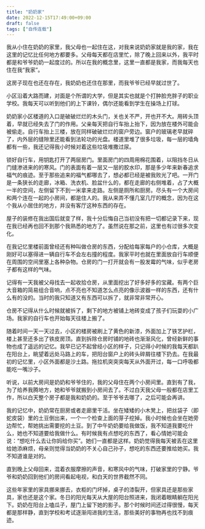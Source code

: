 ```yaml
---
title: "奶奶家"
date: 2022-12-15T17:49:00+09:00
draft: false
tags: ["自传连载"]
---
```


我从小住在奶奶的家里，我父母也一起住在这，对我来说奶奶家就是我的家，我在这里的记忆比任何地方都要多。父母每天都在店里忙，除了晚上回来以外，我平时都是和爷爷奶奶一起度过的。所以在我的概念里，这里一直都是我家，而我每天也住在我“我家”。

这房子现在也还在存在，我奶奶也还住在那里，而我爷爷已经早就过世了。

小区沿着大路而建，对面是个所谓的大学，但是其实也就是个打肿脸充胖子的职业学校。我每天可以听到他们的上下课铃，偶尔还能看到学生在操场上打球。

奶奶家小区楼道的入口是破破烂烂的木头门，关也关不严，开也开不大。用砖头顶着，早就已经失去了门的作用。父亲每天把自行车抬上抬下，因为放在楼外可能会被偷走。自行车抬上三楼，放在同样破破烂烂的窗户旁边。窗户的玻璃老早就碎了，内外层的缝隙里还能看到法轮功的光盘。楼道里堆了很多垃圾，每一层的墙角都有一些，我还记得我小时候对着这些垃圾堆撒过尿。

锁好自行车，用钥匙打开了两层房门。里面房门的四周用棉花围着，以阻挡冬日从门缝渗进来的的寒风。门的表面有着一层又一层的胶水印，那是多少年来新春追求福气的痕迹。至于那些追来的福气都哪去了，想必都已经是被我败光了吧。一开门是一条狭长的走廊，冰箱、洗衣机、脸盆什么的，都在走廊的右侧堆着，占了大概一半的空间，左侧留下不到一米拿来走路。左侧是厕所和厨房。尽头有一个大房间和两个连在一起的小房间，都是住人的。我从来弄不懂几室几厅的概念，因为在这个我从小居住的地方，并没有客厅这种东西的存在。

屋子的装修在我出国后就变了样，我十分后悔自己当初没有把一切都记录下来，现在我已经再也回不到那个我熟悉的地方了。虽然说在那之前，这里也有过很多次变化。

在我记忆里楼前面曾经还有种叫做仓房的东西，分配给每家每户的小仓库，大概是刚好可以塞得进一辆自行车不会左右撞的程度。我家平时也就在里面放自行车顺便在周围的空间里塞上各种杂物。仓房的门一打开就会有一股发霉的气味，似乎老房子都有这样的气味。

记得有一天我被父母找去一起收拾仓房，从里面挖出了好多好多的宝藏。有两个巨大音箱的简易组合音响，点不亮也不知道怎么点亮的像示波器一样的东西，还有什么有的没的。当时的我只知道又有东西可以拆了，就非常非常开心。

仓房不记得从什么时候就被拆了，剩下的地方被铺上地砖变成了孩子们玩耍的小广场。我家的自行车也开始每天往楼上搬了。

随着时间一天一天过去，小区的楼房被刷上了黄色的新漆，外面加上了铁艺护栏，楼上甚至还多出了铁皮房顶。直到拆除仓房时铺的地砖也渐渐风化，曾经新鲜的事物也成了遥远的记忆。我早已记不起曾经小区的样子，只记得小时候的我每天都趴在阳台上，眺望着远处马路上的车，把阳台窗户上的砖头碎屑往楼下扔去。在我最初的记忆里，小区外面都是沙土路。拖拉机突突突每天从外面开过，每一口呼吸都能吃一嘴沙子。

听说，以前大房间是奶奶和爷爷住的，我的父母住在两个小房间里。直到有了我，为了给养我腾地方，她和爷爷就搬到小房间去了。不过白天我父母一般都在店里工作，所以白天整个房子都是我和奶奶的。至于爷爷去哪了，之后可能会再讲。

我的记忆中，奶奶常在厨房或者走廊里干活。坐在矮矮的小木凳上，把丝袋子（即蛇皮袋）里的土豆倒出来，一个一个检查上面的芽子挖掉。我小时候也会坐在她旁边帮忙，帮她挑出需要挖的土豆。到了中午奶奶要给我做饭，我不知道我要吃什么，她也不知道要给我做什么。有时候我有点想吃的东西了，看心情她可能会说：“想吃什么去让你妈给你买”。她们一直都是这样。奶奶觉得我每天被丢在这里给她添麻烦，母亲则觉得当奶奶的不关心自己孙子，想吃的东西还要推给她买。我不知道谁是对的。

直到晚上父母回来，混着衣服摩擦的声音，和寒风中的气味，打破家里的宁静。爷爷和奶奶回到他们的房间看起电视，和白天的世界截然不同。

这些年家里的家具挪来挪去，衣柜的门坏掉，桌子的漆裂开，但家具还是那些家具，家也还是这个家。冬日的阳光每天从大屋的阳台照进来，我闭着眼睛躺在阳光下。奶奶在阳台上嗑瓜子，屋门上留下她的影子。那个时候时间还过得很慢，每天都是那样静，直到学校和考试逐渐闯进我的生活，那些美好的事物再也找不到痕迹。
